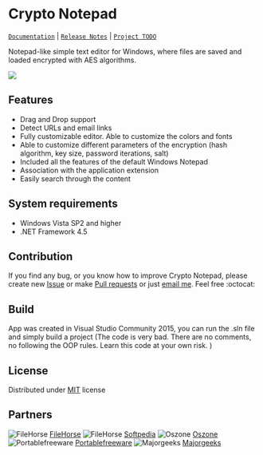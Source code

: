 # Crypto Notepad
[`Documentation`](https://github.com/Sigmanor/Crypto-Notepad/wiki/Documentation-%28ENG%29) | [`Release Notes`](https://github.com/Sigmanor/Crypto-Notepad/wiki/Release-Notes) | [`Project TODO`](https://github.com/Sigmanor/Crypto-Notepad/wiki/TODO)

Notepad-like simple text editor for Windows, where files are saved and loaded encrypted with AES algorithms.

![](http://i.imgur.com/edLLh8v.png)

## Features

* Drag and Drop support
* Detect URLs and email links
* Fully customizable editor. Able to customize the colors and fonts  
* Able to customize different parameters of the encryption (hash algorithm, key size, password iterations, salt)  
* Included all the features of the default Windows Notepad  
* Association with the application extension
* Easily search through the content

## System requirements
* Windows Vista SP2 and higher
* .NET Framework 4.5

## Contribution
If you find any bug, or you know how to improve Crypto Notepad, please create new  [Issue](https://github.com/Sigmanor/Crypto-Notepad/issues/new) or make [Pull requests](https://github.com/Sigmanor/Crypto-Notepad/pulls) or just [email me](mailto:sigmanor@gmail.com). Feel free :octocat:

## Build
App was created in Visual Studio Community 2015, you can run the .sln file and simply build a project (The code is very bad. There are no comments, no following the OOP rules. Learn this code at your own risk. )

## License
Distributed under [MIT](https://github.com/Sigmanor/Crypto-Notepad/blob/master/LICENSE) license

## Partners
![FileHorse](http://i.imgur.com/o5hgnav.png) [FileHorse](http://www.filehorse.com/download-crypto-notepad/) ![FileHorse](http://i.imgur.com/mPpwppP.png) [Softpedia](http://www.softpedia.com/get/Office-tools/Text-editors/Crypto-Notepad.shtml) ![Oszone](http://i.imgur.com/ObA9pjn.png) [Oszone](http://soft.oszone.net/program/17444/Crypto_Notepad/) ![Portablefreeware](http://i.imgur.com/7v2GHXE.png) [Portablefreeware](https://www.portablefreeware.com/index.php?id=2873) ![Majorgeeks](http://i.imgur.com/qQr5IZv.png) [Majorgeeks](http://www.majorgeeks.com/files/details/crypto_notepad.html)